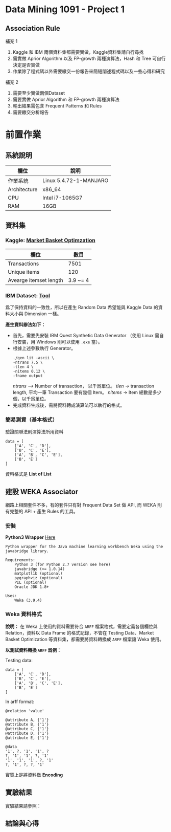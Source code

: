 # Data Mining 1091 - Project 1

## Association Rule
補充 1

1. Kaggle 和 IBM 兩個資料集都需要實做，Kaggle資料集請自行尋找
2. 需實做 Aprior Algorithm 以及 FP-growth 兩種演算法，Hash 和 Tree 可自行決定是否實做
3. 作業除了程式碼以外需要繳交一份報告來簡短闡述程式碼以及一些心得和研究

補充 2
1. 需要至少實做兩個Dataset
2. 需要實做 Aprior Algorithm 和 FP-growth 兩種演算法
3. 輸出結果需包含 Frequent Patterns 和 Rules
4. 需要繳交分析報告

# 前置作業

## 系統說明

| 欄位 | 說明
| -------- | -------- |
| 作業系統     | Linux 5.4.72-1-MANJARO     |
| Architecture | x86_64 |
| CPU | Intel i7-1065G7 |
| RAM | 16GB |

## 資料集

### Kaggle: [Market Basket Optimzation](https://www.kaggle.com/roshansharma/market-basket-optimization)

| 欄位 | 數目 |
| -------- | -------- |
| Transactions     | 7501     |
| Unique items | 120 |
| Avearge itemset length | 3.9 ~= 4 |


### IBM Dataset: [Tool](https://github.com/halfvim/quest)

爲了保持資料的一致性，所以在產生 Random Data 希望能與 Kaggle Data 的資料大小與 Dimension 一樣。

**產生資料辦法如下：**

* 首先，需要先安裝 IBM Quest Synthetic Data Generator （使用 Linux 需自行安裝，用 Windows 則可以使用 `.exe` 當）。
* 根據上述參數執行 Generator。
    ```=
    ./gen lit -ascii \
    -ntrans 7.5 \
    -tlen 4 \
    -nitems 0.12 \ 
    -fname output
    ```
    *ntrans* —> Number of transaction， 以千爲單位。
    *tlen* -> transaction length, 平均一筆 Transaction 要有幾個 Item。
    *nitems* -> Item 總數是多少個，以千爲單位。
* 完成資料生成後，需將資料轉成演算法可以執行的格式。

### 簡易測資（基本格式）

驗證關聯法則演算法所用資料
```=python
data = [
    ['A', 'C', 'D'],
    ['B', 'C', 'E'],
    ['A', 'B', 'C', 'E'],
    ['B', 'E']
]
```

資料格式是 **List of List**

## 建設 WEKA Associator

網路上相關套件不多，有的套件只有對 Frequent Data Set 做 API, 而 WEKA 則有完整的 API + 產生 Rules 的工具。

### 安裝

**Python3 Wrapper**  [Here](https://github.com/fracpete/python-weka-wrapper3)
```
Python wrapper for the Java machine learning workbench Weka using the javabridge library.

Requirements:
    Python 3 (for Python 2.7 version see here)
    javabridge (>= 1.0.14)
    matplotlib (optional)
    pygraphviz (optional)
    PIL (optional)
    Oracle JDK 1.8+

Uses:
    Weka (3.9.4)

```

### Weka 資料格式

**說明：**
在 Weka 上使用的資料需要符合 `ARFF` 檔案格式，需要定義各個欄位與 Relation，資料以 Data Frame 的格式記錄，不管在 Testing Data、Market Basket Optimization 等資料集，都需要將資料轉換成 `ARFF` 檔案讓 Weka 使用。

**以測試資料轉換 `ARFF` 爲例：**

Testing data:
```=python
data = [
    ['A', 'C', 'D'],
    ['B', 'C', 'E'],
    ['A', 'B', 'C', 'E'],
    ['B', 'E']
]
```
In arff format:
```=arff
@relation 'value'

@attribute A, {'1'}
@attribute B, {'1'}
@attribute C, {'1'}
@attribute D, {'1'}
@attribute E, {'1'}

@data
'1', ?, '1', '1', ?
?, '1', '1', ?, '1'
'1', '1', '1', ?, '1'
?, '1', ?, ?, '1'
```

實質上是將資料做 **Encoding**

## 實驗結果

實驗結果請參照：

## 結論與心得

